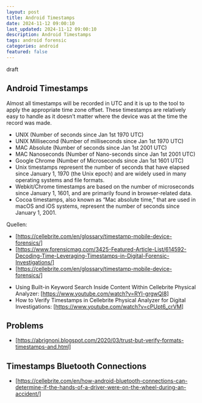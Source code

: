 ```yaml
---
layout: post
title: Android Timestamps 
date: 2024-11-12 09:00:10
last_updated: 2024-11-12 09:00:10
description: Android Timestamps
tags: android forensic
categories: android
featured: false
---
```

draft

## Android Timestamps
Almost all timestamps will be recorded in UTC and it is up to the tool to apply the appropriate time zone offset. 
These timestamps are relatively easy to handle as it doesn’t 
matter where the device was at the time the record was made.


* UNIX (Number of seconds since Jan 1st 1970 UTC)
* UNIX Millisecond (Number of milliseconds since Jan 1st 1970 UTC)
* MAC Absolute (Number of seconds since Jan 1st 2001 UTC)
* MAC Nanoseconds (Number of Nano-seconds since Jan 1st 2001 UTC)
* Google Chrome (Number of Microseconds since Jan 1st 1601 UTC)
* Unix timestamps represent the number of seconds that have elapsed since January 1, 1970 (the Unix epoch) and are widely used in many operating systems and file formats.
* Webkit/Chrome timestamps are based on the number of microseconds since January 1, 1601, and are primarily found in browser-related data.
* Cocoa timestamps, also known as “Mac absolute time,” that are used in macOS and iOS systems, represent the number of seconds since January 1, 2001.

Quellen:

[https://cellebrite.com/en/glossary/timestamp-mobile-device-forensics/]: https://cellebrite.com/en/glossary/timestamp-mobile-device-forensics/ "https://cellebrite.com/en/glossary/timestamp-mobile-device-forensics/"
[https://cellebrite.com/en/glossary/timestamp-mobile-device-forensics/]: https://cellebrite.com/en/glossary/timestamp-mobile-device-forensics/ "https://cellebrite.com/en/glossary/timestamp-mobile-device-forensics/"
[https://www.forensicmag.com/3425-Featured-Article-List/614592-Decoding-Time-Leveraging-Timestamps-in-Digital-Forensic-Investigations/]: https://www.forensicmag.com/3425-Featured-Article-List/614592-Decoding-Time-Leveraging-Timestamps-in-Digital-Forensic-Investigations/ "https://www.forensicmag.com/3425-Featured-Article-List/614592-Decoding-Time-Leveraging-Timestamps-in-Digital-Forensic-Investigations/"

* [https://cellebrite.com/en/glossary/timestamp-mobile-device-forensics/]
* [https://www.forensicmag.com/3425-Featured-Article-List/614592-Decoding-Time-Leveraging-Timestamps-in-Digital-Forensic-Investigations/]
* [https://cellebrite.com/en/glossary/timestamp-mobile-device-forensics/]


[https://www.youtube.com/watch?v=RYI-grgwQI8]: https://www.youtube.com/watch?v=RYI-grgwQI8 "https://www.youtube.com/watch?v=RYI-grgwQI8"
[https://www.youtube.com/watch?v=cPUpt6_crVM]: https://www.youtube.com/watch?v=cPUpt6_crVM "https://www.youtube.com/watch?v=cPUpt6_crVM"

* Using Built-in Keyword Search Inside Content Within Cellebrite Physical Analyzer: [https://www.youtube.com/watch?v=RYI-grgwQI8]
* How to Verify Timestamps in Cellebrite Physical Analyzer for Digital Investigations: [https://www.youtube.com/watch?v=cPUpt6_crVM]

## Problems
[https://abrignoni.blogspot.com/2020/03/trust-but-verify-formats-timestamps-and.html]: https://abrignoni.blogspot.com/2020/03/trust-but-verify-formats-timestamps-and.html "https://abrignoni.blogspot.com/2020/03/trust-but-verify-formats-timestamps-and.html"

* [https://abrignoni.blogspot.com/2020/03/trust-but-verify-formats-timestamps-and.html]


## Timestamps Bluetooth Connections

[https://cellebrite.com/en/how-android-bluetooth-connections-can-determine-if-the-hands-of-a-driver-were-on-the-wheel-during-an-accident/]: https://cellebrite.com/en/how-android-bluetooth-connections-can-determine-if-the-hands-of-a-driver-were-on-the-wheel-during-an-accident/ "https://cellebrite.com/en/how-android-bluetooth-connections-can-determine-if-the-hands-of-a-driver-were-on-the-wheel-during-an-accident/"

* [https://cellebrite.com/en/how-android-bluetooth-connections-can-determine-if-the-hands-of-a-driver-were-on-the-wheel-during-an-accident/]


